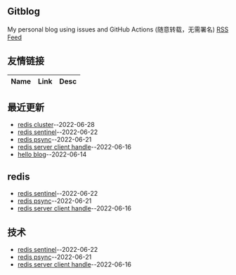 ## Gitblog
My personal blog using issues and GitHub Actions (随意转载，无需署名)
[RSS Feed](https://raw.githubusercontent.com/Jack-laoniu/blog/master/feed.xml)
## 友情链接
| Name | Link | Desc | 
 | ---- | ---- | ---- |
## 最近更新
- [redis cluster](https://github.com/Jack-laoniu/blog/issues/5)--2022-06-28
- [redis sentinel](https://github.com/Jack-laoniu/blog/issues/4)--2022-06-22
- [redis  psync](https://github.com/Jack-laoniu/blog/issues/3)--2022-06-21
- [redis server  client handle](https://github.com/Jack-laoniu/blog/issues/2)--2022-06-16
- [hello blog](https://github.com/Jack-laoniu/blog/issues/1)--2022-06-14
## redis
- [redis sentinel](https://github.com/Jack-laoniu/blog/issues/4)--2022-06-22
- [redis  psync](https://github.com/Jack-laoniu/blog/issues/3)--2022-06-21
- [redis server  client handle](https://github.com/Jack-laoniu/blog/issues/2)--2022-06-16
## 技术
- [redis sentinel](https://github.com/Jack-laoniu/blog/issues/4)--2022-06-22
- [redis  psync](https://github.com/Jack-laoniu/blog/issues/3)--2022-06-21
- [redis server  client handle](https://github.com/Jack-laoniu/blog/issues/2)--2022-06-16
